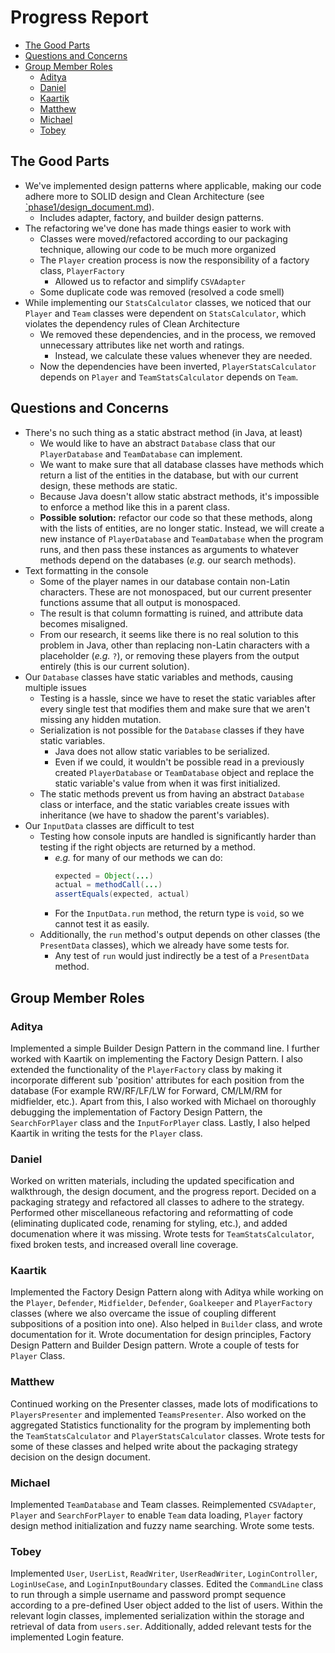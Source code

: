 # Progress Report

- [The Good Parts](#the-good-parts)
- [Questions and Concerns](#questions-and-concerns)
- [Group Member Roles](#group-member-roles)
  - [Aditya](#aditya)
  - [Daniel](#daniel)
  - [Kaartik](#kaartik)
  - [Matthew](#matthew)
  - [Michael](#michael)
  - [Tobey](#tobey)

## The Good Parts

- We've implemented design patterns where applicable, making our code adhere more to SOLID design and Clean Architecture (see [`phase1/design_document.md](https://github.com/CSC207-UofT/course-project-team-scouts/blob/main/phase1/design_docmument.md)).
  - Includes adapter, factory, and builder design patterns.
- The refactoring we've done has made things easier to work with
  - Classes were moved/refactored according to our packaging technique, allowing our code to be much more organized
  - The `Player` creation process is now the responsibility of a factory class, `PlayerFactory`
    - Allowed us to refactor and simplify `CSVAdapter`
  - Some duplicate code was removed (resolved a code smell)
- While implementing our `StatsCalculator` classes, we noticed that our `Player` and `Team` classes were dependent on `StatsCalculator`, which violates the dependency rules of Clean Architecture
  - We removed these dependencies, and in the process, we removed unnecessary attributes like net worth and ratings.
    - Instead, we calculate these values whenever they are needed.
  - Now the dependencies have been inverted, `PlayerStatsCalculator` depends on `Player` and `TeamStatsCalculator` depends on `Team`.

## Questions and Concerns

- There's no such thing as a static abstract method (in Java, at least)
  - We would like to have an abstract `Database` class that our `PlayerDatabase` and `TeamDatabase` can implement.
  - We want to make sure that all database classes have methods which return a list of the entities in the database, but with our current design, these methods are static.
  - Because Java doesn't allow static abstract methods, it's impossible to enforce a method like this in a parent class.
  - **Possible solution:** refactor our code so that these methods, along with the lists of entities, are no longer static. Instead, we will create a new instance of `PlayerDatabase` and `TeamDatabase` when the program runs, and then pass these instances as arguments to whatever methods depend on the databases (*e.g.* our search methods).
- Text formatting in the console
  - Some of the player names in our database contain non-Latin characters. These are not monospaced, but our current presenter functions assume that all output is monospaced.
  - The result is that column formatting is ruined, and attribute data becomes misaligned.
  - From our research, it seems like there is no real solution to this problem in Java, other than replacing non-Latin characters with a placeholder (*e.g.* `?`), or removing these players from the output entirely (this is our current solution).
- Our `Database` classes have static variables and methods, causing multiple issues
  - Testing is a hassle, since we have to reset the static variables after every single test that modifies them and make sure that we aren't missing any hidden mutation.
  - Serialization is not possible for the `Database` classes if they have static variables.
    - Java does not allow static variables to be serialized.
    - Even if we could, it wouldn't be possible read in a previously created `PlayerDatabase` or `TeamDatabase` object and replace the static variable's value from when it was first initialized.
  - The static methods prevent us from having an abstract `Database` class or interface, and the static variables create issues with inheritance (we have to shadow the parent's variables).
- Our `InputData` classes are difficult to test
  - Testing how console inputs are handled is significantly harder than testing if the right objects are returned by a method.
    - *e.g.* for many of our methods we can do:
      ```java
      expected = Object(...)
      actual = methodCall(...)
      assertEquals(expected, actual)
      ``` 
    - For the `InputData.run` method, the return type is `void`, so we cannot test it as easily.
  - Additionally, the `run` method's output depends on other classes (the `PresentData` classes), which we already have some tests for.
    - Any test of `run` would just indirectly be a test of a `PresentData` method.

## Group Member Roles

### Aditya

Implemented a simple Builder Design Pattern in the command line. I further worked with Kaartik on implementing the Factory Design Pattern. I also extended the functionality of the `PlayerFactory` class by making it incorporate different sub 'position' attributes for each position from the database (For example RW/RF/LF/LW for Forward, CM/LM/RM for midfielder, etc.). Apart from this, I also worked with Michael on thoroughly debugging the implementation of Factory Design Pattern, the `SearchForPlayer` class and the `InputForPlayer` class. Lastly, I also helped Kaartik in writing the tests for the `Player` class.  

### Daniel

Worked on written materials, including the updated specification and walkthrough, the design document, and the progress report. 
Decided on a packaging strategy and refactored all classes to adhere to the strategy.
Performed other miscellaneous refactoring and reformatting of code (eliminating duplicated code, renaming for styling, etc.), and added documenation where it was missing.
Wrote tests for `TeamStatsCalculator`, fixed broken tests, and increased overall line coverage.

### Kaartik

Implemented the Factory Design Pattern along with Aditya while working on the `Player`, `Defender`, `Midfielder`, `Defender`, `Goalkeeper` and `PlayerFactory` classes (where we also overcame the issue of coupling different subpositions of a position into one). Also helped in `Builder` class, and wrote documentation for it. Wrote documentation for design principles, Factory Design Pattern and Builder Design pattern. Wrote a couple of tests for `Player` Class.

### Matthew

Continued working on the Presenter classes, made lots of modifications to `PlayersPresenter` and implemented
`TeamsPresenter`. Also worked on the aggregated Statistics functionality for the program by implementing both the `TeamStatsCalculator` and `PlayerStatsCalculator` classes. 
Wrote tests for some of these classes and helped write about the packaging strategy
decision on the design document.

### Michael 

Implemented `TeamDatabase` and Team classes. Reimplemented `CSVAdapter`, `Player` and `SearchForPlayer` to enable `Team` data loading, `Player` factory design method initialization and fuzzy name searching. Wrote some tests. 

### Tobey

Implemented `User`, `UserList`, `ReadWriter`, `UserReadWriter`, `LoginController`, `LoginUseCase`, and `LoginInputBoundary` classes. Edited the `CommandLine` class to run through a simple username and password prompt sequence according to a pre-defined User object added to the list of users. Within the relevant login classes, implemented serialization within the storage and retrieval of data from `users.ser`. Additionally, added relevant tests for the implemented Login feature.
